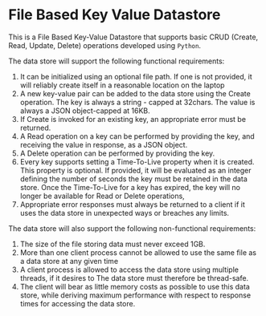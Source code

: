 # File Based Key Value Datastore

This is a File Based Key-Value Datastore that supports basic CRUD (Create, Read, Update, Delete) operations developed using ```Python```.

The data store will support the following functional requirements:

1. It can be initialized using an optional file path. If one is not provided, it will reliably create itself in a reasonable location on the laptop
1. A new key-value pair can be added to the data store using the Create operation. The key is always a string - capped at 32chars. The value is always a JSON object-capped at
16KB.
1. If Create is invoked for an existing key, an appropriate error must be returned. 
1. A Read operation on a key can be performed by providing the key, and receiving the
value in response, as a JSON object.
1. A Delete operation can be performed by providing the key.
1. Every key supports setting a Time-To-Live property when it is created. This property is optional. If provided, it will be evaluated as an integer defining the number of seconds
the key must be retained in the data store. Once the Time-To-Live for a key has expired, the key will no longer be available for Read or Delete operations,
1. Appropriate error responses must always be returned to a client if it uses the data store in unexpected ways or breaches any limits.

The data store will also support the following non-functional requirements:

1. The size of the file storing data must never exceed 1GB.
1. More than one client process cannot be allowed to use the same file as a data store at any given time 
1. A client process is allowed to access the data store using multiple threads, if it desires to The data store must therefore be thread-safe.
1. The client will bear as little memory costs as possible to use this data store, while deriving maximum performance with respect to response times for accessing the data store.

